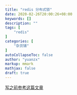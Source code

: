 ```yaml
---
title: "redis 分布式锁"
date: 2020-02-26T20:00:26+08:00
keywords: []
description: ""
tags: [
    "redis"
]
categories: [
    "杂货铺"
]
autoCollapseToc: false
author: "yuanzx"
markup: mmark
mathjax: false
draft: true
---
```


[写之前参考这篇文章](https://zhuanlan.zhihu.com/p/76294773)